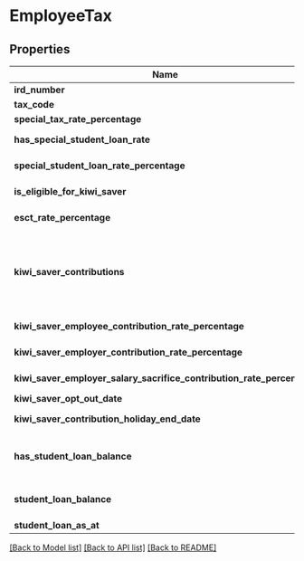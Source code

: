 # EmployeeTax

## Properties
Name | Type | Description | Notes
------------ | ------------- | ------------- | -------------
**ird_number** | **str** | The IRD Number. | [optional] 
**tax_code** | [**TaxCode**](TaxCode.md) |  | [optional] 
**special_tax_rate_percentage** | **float** | Special tax rate percentage. | [optional] 
**has_special_student_loan_rate** | **bool** | Does the employee has a special student loan rate? | [optional] 
**special_student_loan_rate_percentage** | **float** | The employee student loan rate percentage. | [optional] 
**is_eligible_for_kiwi_saver** | **bool** | The employee eligibility for KiwiSaver. | [optional] 
**esct_rate_percentage** | **float** | Employer superannuation contribution tax rate. | [optional] 
**kiwi_saver_contributions** | **str** | Contribution Option which can be &#39;MakeContributions&#39; &#39;OptOut&#39;, &#39;OnAContributionsHoliday&#39;, &#39;OnASavingsSuspension&#39;, &#39;NotCurrentlyAKiwiSaverMember&#39; for employees without a KiwiSaver membership | [optional] 
**kiwi_saver_employee_contribution_rate_percentage** | **float** | Employee Contribution percentage. | [optional] 
**kiwi_saver_employer_contribution_rate_percentage** | **float** | Employer Contribution percentage. | [optional] 
**kiwi_saver_employer_salary_sacrifice_contribution_rate_percentage** | **float** | Employer Contribution through Salary Sacrifice percentage. | [optional] 
**kiwi_saver_opt_out_date** | **date** | Opt Out Date. | [optional] 
**kiwi_saver_contribution_holiday_end_date** | **date** | Contribution holiday expiry date or end date. | [optional] 
**has_student_loan_balance** | **bool** | Does the employee have a remaining student loan balance? Set a remaining balance if you have received a letter from IR. | [optional] 
**student_loan_balance** | **float** | The employee&#39;s student loan balance shown on the letter from IR. | [optional] 
**student_loan_as_at** | **date** | The date of the letter from IR. | [optional] 

[[Back to Model list]](../README.md#documentation-for-models) [[Back to API list]](../README.md#documentation-for-api-endpoints) [[Back to README]](../README.md)


